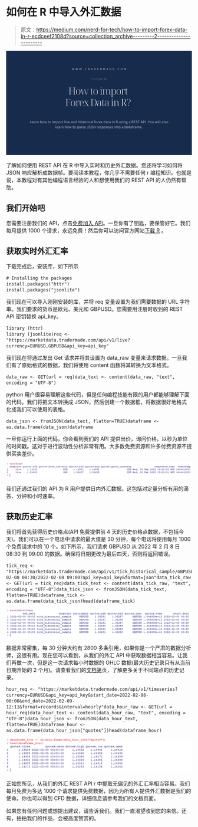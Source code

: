 # 如何在 R 中导入外汇数据

> 原文：<https://medium.com/nerd-for-tech/how-to-import-forex-data-in-r-ecdceef2108d?source=collection_archive---------2----------------------->

![](img/474f250a02a4fa3fb8266a1a7f01f4b2.png)

了解如何使用 REST API 在 R 中导入实时和历史外汇数据。您还将学习如何将 JSON 响应解析成数据帧。要阅读本教程，你几乎不需要任何 r 编程知识。也就是说，本教程对有其他编程语言经验的人和想使用我们的 REST API 的人仍然有帮助。

## 我们开始吧

您需要注册我们的 API，点击[免费加入 API](https://marketdata.tradermade.com/signup)。一旦你有了钥匙，要保管好它。我们每月提供 1000 个请求，永远免费！然后你可以访问官方网站[下载 R](https://cran.r-project.org/) 。

## 获取实时外汇汇率

下载完成后，安装库，如下所示

```
# Installing the packages
install.packages("httr")
install.packages("jsonlite")
```

我们现在可以导入刚刚安装的库，并将 req 变量设置为我们需要数据的 URL 字符串。我们要求的货币是欧元、美元和 GBPUSD。您需要用注册时收到的 REST API 密钥替换 api_key。

```
library (httr)
library (jsonlite)req <- "https://marketdata.tradermade.com/api/v1/live?currency=EURUSD,GBPUSD&api_key=api_key"
```

我们现在将通过发出 Get 请求并将其设置为 data_raw 变量来请求数据。一旦我们有了原始格式的数据，我们将使用 content 函数将其转换为文本格式。

```
data_raw <- GET(url = req)data_text <- content(data_raw, "text", encoding = "UTF-8")
```

python 用户很容易理解这些代码，但是任何编程技能有限的用户都能够理解下面的代码。我们将把文本转换成 JSON，然后创建一个数据框，将数据很好地格式化成我们可以使用的表格。

```
data_json <- fromJSON(data_text, flatten=TRUE)dataframe <- as.data.frame(data_json)dataframe
```

一旦你运行上面的代码，你会看到我们的 API 提供出价，询问价格，以秒为单位的时间戳。这对于进行波动性分析非常有用。大多数免费资源和许多付费资源不提供买卖差价。

![](img/ceeb029dc2979df15d134e70bcd72172.png)

我们还通过我们的 API 为 R 用户提供日内外汇数据。这包括对定量分析有用的滴答、分钟和小时速率。

## 获取历史汇率

我们将首先获得历史价格点(API 免费提供前 4 天的历史价格点数据，不包括今天)。我们可以在一个电话中请求的最大值是 30 分钟，每个电话将使用每月 1000 个免费请求中的 10 个。如下所示，我们请求 GBPUSD 从 2022 年 2 月 8 日 08:30 到 09:00 的数据。确保将日期更改为最后四天，否则将返回错误。

```
tick_req <- "https://marketdata.tradermade.com/api/v1/tick_historical_sample/GBPUSD/2022-02-08 08:30/2022-02-08 09:00?api_key=api_key&format=json"data_tick_raw <- GET(url = tick_req)data_tick_text <- content(data_tick_raw, "text", encoding = "UTF-8")data_tick_json <- fromJSON(data_tick_text, flatten=TRUE)dataframe_tick <- as.data.frame(data_tick_json)head(dataframe_tick)
```

![](img/6063550386b5d9836c7dd8ee7ef63092.png)

数据非常密集，每 30 分钟大约有 2800 多条引用，如果你是一个严肃的数据分析师，这很有用。现在您可以看到，从我们的外汇 API 中获取数据相当容易。让我们再做一次，但是这一次请求每小时数据的 OHLC 数据(最大历史记录只有从当前日期开始的 2 个月)。请查看我们的[文档第](https://tradermade.com/tutorials/how-to-import-forex-data-in-r/marketdata.tradermade.com/docs/restful-api)页，了解更多关于不同端点的历史记录。

```
hour_req <- "https://marketdata.tradermade.com/api/v1/timeseries?currency=EURUSD&api_key=api_key&start_date=2022-02-08-00:00&end_date=2022-02-09-12:11&format=records&interval=hourly"data_hour_raw <- GET(url = hour_req)data_hour_text <- content(data_hour_raw, "text", encoding = "UTF-8")data_hour_json <- fromJSON(data_hour_text, flatten=TRUE)dataframe_hour <- as.data.frame(data_hour_json["quotes"])head(dataframe_hour)
```

![](img/7093ba50ea412ad2ff4836bdab267ba2.png)

正如您所见，从我们的外汇 REST API r 中提取无偏见的外汇汇率相当容易。我们每月免费为多达 1000 个请求提供免费数据，因为为所有人提供外汇数据是我们的使命。你也可以得到 CFD 数据，详细信息请参考我们的文档页面。

如果您有任何问题或想提出建议，请告诉我们。我们一直渴望收到您的来信。还有，拍拍我们的作品，会被高度赞赏的。